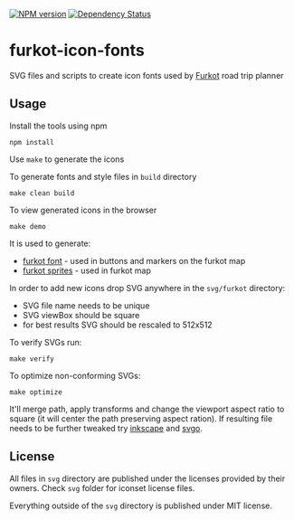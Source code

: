 [![NPM version][npm-image]][npm-url]
[![Dependency Status][deps-image]][deps-url]

# furkot-icon-fonts

SVG files and scripts to create icon fonts used by [Furkot] road trip planner

## Usage

Install the tools using npm

    npm install

Use `make` to generate the icons

To generate fonts and style files in `build` directory

    make clean build

To view generated icons in the browser

    make demo

It is used to generate:

- [furkot font] - used in buttons and markers on the furkot map
- [furkot sprites] - used in furkot map

In order to add new icons drop SVG anywhere in the `svg/furkot` directory:
- SVG file name needs to be unique
- SVG viewBox should be square
- for best results SVG should be rescaled to 512x512

To verify SVGs run:

    make verify

To optimize non-conforming SVGs:

    make optimize

It'll merge path, apply transforms and change the viewport aspect ratio to square (it will center the path preserving aspect ration). If resulting file needs to be further tweaked try [inkscape] and [svgo].

## License

All files in `svg` directory are published under the licenses provided by their owners. Check `svg` folder for iconset license files.

Everything outside of the `svg` directory is published under MIT license.

[Furkot]:https://trips.furkot.com
[furkot font]:https://furkot.github.io/icon-fonts/build/furkot.html
[furkot sprites]:https://furkot.github.io/icon-fonts/build/sprite-streets.html
[inkscape]: https://inkscape.org
[svgo]: https://github.com/svg/svgo

[npm-image]: https://img.shields.io/npm/v/furkot-icon-fonts
[npm-url]: https://npmjs.org/package/furkot-icon-fonts

[deps-image]: https://img.shields.io/librariesio/release/npm/furkot-icon-fonts
[deps-url]: https://libraries.io/npm/furkot-icon-fonts
